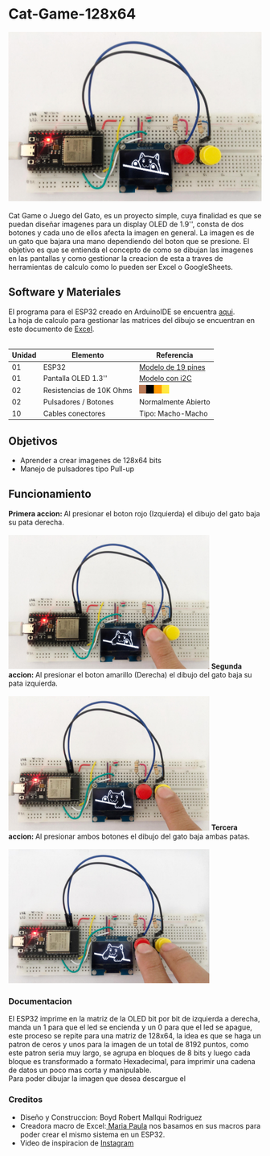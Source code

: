 # Cat-Game-128x64
<img src="imagenes/gato_00.jpg" alt="imagen de un gato" width="700"><br><br>
Cat Game o Juego del Gato, es un proyecto simple, cuya finalidad es que se puedan diseñar imagenes para un display OLED de 1.9'', consta de dos botones y cada uno de ellos afecta la imagen en general. La imagen es de un gato que bajara una mano dependiendo del boton que se presione. El objetivo es que se entienda el concepto de como se dibujan las imagenes en las pantallas y como gestionar la creacion de esta a traves de herramientas de calculo como lo pueden ser Excel o GoogleSheets.<br>

<h2>Software y Materiales</h2>
El programa para el ESP32 creado en ArduinoIDE se encuentra <a href="www.google.com">aqui</a>.<br>
La hoja de calculo para gestionar las matrices del dibujo se encuentran en este documento de <a href="Creador de mapa de bits.xlsm">Excel</a>.<br><br>

<table>
<thead>
<tr>
<th>Unidad</th>
<th>Elemento</th>
<th>Referencia</th>
</tr>
</thead>
<tbody>
<tr>
<td>01</td>
<td>ESP32</td>
<td><a href="https://blogger.googleusercontent.com/img/b/R29vZ2xl/AVvXsEhrW_XK8NA6iEWP04ahhA3hUbB9TkLdeRnECh-9sQHLkG0m5_FIogpinEXzy9AD0lwb3kS6KKQIx3SEpUq33jvhHRGgqhAS2hvE47NJgvAsTMLHs5BDUgq4vgFCMkSex_cxhcRRCFbSd4k/s1211/ESP32.jpg">Modelo de 19 pines</a></td>
</tr>
<tr>
<td>01</td>
<td>Pantalla OLED 1.3'' </td>
<td><a href="https://dualtronica.com/3696-thickbox_default/pantalla-oled-13-azul-comunicacion-i2c-128x64.jpg"> Modelo con i2C</a></td>
</tr>
<tr>
<td>02</td>
<td>Resistencias de 10K Ohms</td>
<td>
  <img src="imagenes/banda_colores_res.png" alt="Resistencia de 10K, marron, negra, anaranjado, dorado" width="60"><br>
</td>
</tr>
<tr>
<td>02</td>
<td>Pulsadores / Botones</td>
<td>Normalmente Abierto</td>
</tr>
<tr>
<td>10</td>
<td>Cables conectores</td>
<td>Tipo: Macho-Macho</td>
</tr>
</tbody>
</table>

<h2>Objetivos</h2>
<ul>
  <li>Aprender a crear imagenes de 128x64 bits</li>
  <li>Manejo de pulsadores tipo Pull-up</li>
</ul>

<h2>Funcionamiento</h2>
<b>Primera accion: </b>Al presionar el boton rojo (Izquierda) el dibujo del gato baja su pata derecha. <br><br>
<img src="imagenes/gato_01.jpg" alt="gato en una oled bajando una mano" width="400">
<b>Segunda accion: </b>Al presionar el boton amarillo (Derecha) el dibujo del gato baja su pata izquierda. <br><br>
<img src="imagenes/gato_02.jpg" alt="gato en una oled bajando una mano" width="400">
<b>Tercera accion: </b>Al presionar ambos botones el dibujo del gato baja ambas patas.<br><br>
<img src="imagenes/gato_03.jpg" alt="gato en una oled bajando una mano" width="400">

<h3>Documentacion</h3>
El ESP32 imprime en la matriz de la OLED bit por bit de izquierda a derecha, manda un 1 para que el led se encienda y un 0 para que el led se apague, este proceso se repite para una matriz de 128x64, la idea es que se haga un patron de ceros y unos para la imagen de un total de 8192 puntos, como este patron seria muy largo, se agrupa en bloques de 8 bits y luego cada bloque es transformado a formato Hexadecimal, para imprimir una cadena de datos un poco mas corta y manipulable.<br>
Para poder dibujar la imagen que desea descargue el 

<h3>Creditos</h3>
<ul>
<li>Diseño y Construccion: Boyd Robert Mallqui Rodriguez</li>
<li>Creadora macro de Excel:<a href="https://www.youtube.com/watch?v=UpN1Kx6uz_U&t=0s"> Maria Paula</a> nos basamos en sus macros para poder crear el mismo sistema en un ESP32.</li>
<li>Video de inspiracion de <a href="https://www.instagram.com/reel/C5qtH2cLLbm/?utm_source=ig_web_copy_link&igsh=MzRlODBiNWFlZA==">Instagram</a></li>
</ul>
